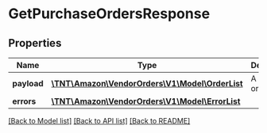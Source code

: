 # GetPurchaseOrdersResponse

## Properties
Name | Type | Description | Notes
------------ | ------------- | ------------- | -------------
**payload** | [**\TNT\Amazon\VendorOrders\V1\Model\OrderList**](OrderList.md) | A list of orders. | [optional] 
**errors** | [**\TNT\Amazon\VendorOrders\V1\Model\ErrorList**](ErrorList.md) |  | [optional] 

[[Back to Model list]](../README.md#documentation-for-models) [[Back to API list]](../README.md#documentation-for-api-endpoints) [[Back to README]](../README.md)


